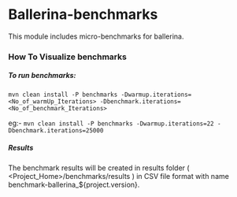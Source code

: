 # Ballerina-benchmarks

This module includes micro-benchmarks for ballerina.

### How To Visualize benchmarks 

##### To run benchmarks: 
 `mvn clean install -P benchmarks -Dwarmup.iterations=<No_of_warmUp_Iterations> -Dbenchmark.iterations=<No_of_benchmark_Iterations>`

eg:- `mvn clean install -P benchmarks -Dwarmup.iterations=22 -Dbenchmark.iterations=25000`

##### Results
The benchmark results will be created in results folder ( <Project_Home>/benchmarks/results ) in CSV file 
format with name benchmark-ballerina_${project.version}.
